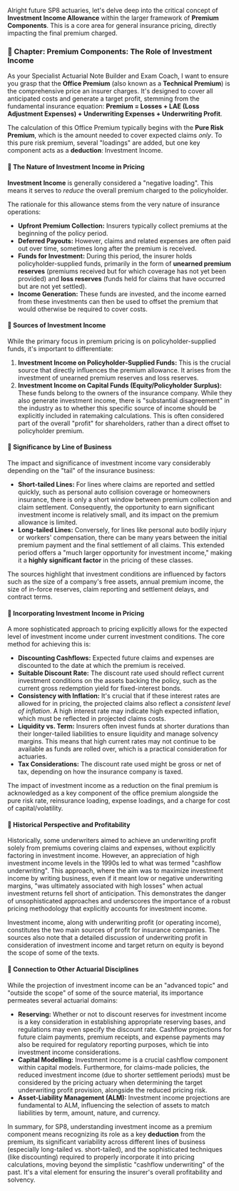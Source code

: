 Alright future SP8 actuaries, let's delve deep into the critical concept of **Investment Income Allowance** within the larger framework of **Premium Components**. This is a core area for general insurance pricing, directly impacting the final premium charged.

### **📗 Chapter: Premium Components: The Role of Investment Income**

As your Specialist Actuarial Note Builder and Exam Coach, I want to ensure you grasp that the **Office Premium** (also known as a **Technical Premium**) is the comprehensive price an insurer charges. It's designed to cover all anticipated costs and generate a target profit, stemming from the fundamental insurance equation: **Premium \= Losses \+ LAE (Loss Adjustment Expenses) \+ Underwriting Expenses \+ Underwriting Profit**.

The calculation of this Office Premium typically begins with the **Pure Risk Premium**, which is the amount needed to cover expected claims *only*. To this pure risk premium, several "loadings" are added, but one key component acts as a **deduction**: Investment Income.

#### **🔹 The Nature of Investment Income in Pricing**

**Investment Income** is generally considered a "negative loading". This means it serves to *reduce* the overall premium charged to the policyholder.

The rationale for this allowance stems from the very nature of insurance operations:

* **Upfront Premium Collection:** Insurers typically collect premiums at the beginning of the policy period.  
* **Deferred Payouts:** However, claims and related expenses are often paid out over time, sometimes long after the premium is received.  
* **Funds for Investment:** During this period, the insurer holds policyholder-supplied funds, primarily in the form of **unearned premium reserves** (premiums received but for which coverage has not yet been provided) and **loss reserves** (funds held for claims that have occurred but are not yet settled).  
* **Income Generation:** These funds are invested, and the income earned from these investments can then be used to offset the premium that would otherwise be required to cover costs.

#### **🔹 Sources of Investment Income**

While the primary focus in premium pricing is on policyholder-supplied funds, it's important to differentiate:

1. **Investment Income on Policyholder-Supplied Funds:** This is the crucial source that directly influences the premium allowance. It arises from the investment of unearned premium reserves and loss reserves.  
2. **Investment Income on Capital Funds (Equity/Policyholder Surplus):** These funds belong to the owners of the insurance company. While they also generate investment income, there is "substantial disagreement" in the industry as to whether this specific source of income should be explicitly included in ratemaking calculations. This is often considered part of the overall "profit" for shareholders, rather than a direct offset to policyholder premium.

#### **🔹 Significance by Line of Business**

The impact and significance of investment income vary considerably depending on the "tail" of the insurance business:

* **Short-tailed Lines:** For lines where claims are reported and settled quickly, such as personal auto collision coverage or homeowners insurance, there is only a short window between premium collection and claim settlement. Consequently, the opportunity to earn significant investment income is relatively small, and its impact on the premium allowance is limited.  
* **Long-tailed Lines:** Conversely, for lines like personal auto bodily injury or workers' compensation, there can be many years between the initial premium payment and the final settlement of all claims. This extended period offers a "much larger opportunity for investment income," making it a **highly significant factor** in the pricing of these classes.

The sources highlight that investment conditions are influenced by factors such as the size of a company's free assets, annual premium income, the size of in-force reserves, claim reporting and settlement delays, and contract terms.

#### **🔹 Incorporating Investment Income in Pricing**

A more sophisticated approach to pricing explicitly allows for the expected level of investment income under current investment conditions. The core method for achieving this is:

* **Discounting Cashflows:** Expected future claims and expenses are discounted to the date at which the premium is received.  
* **Suitable Discount Rate:** The discount rate used should reflect current investment conditions on the assets backing the policy, such as the current gross redemption yield for fixed-interest bonds.  
* **Consistency with Inflation:** It's crucial that if these interest rates are allowed for in pricing, the projected claims also reflect a *consistent level of inflation*. A high interest rate may indicate high expected inflation, which must be reflected in projected claims costs.  
* **Liquidity vs. Term:** Insurers often invest funds at shorter durations than their longer-tailed liabilities to ensure liquidity and manage solvency margins. This means that high current rates may not continue to be available as funds are rolled over, which is a practical consideration for actuaries.  
* **Tax Considerations:** The discount rate used might be gross or net of tax, depending on how the insurance company is taxed.

The impact of investment income as a reduction on the final premium is acknowledged as a key component of the office premium alongside the pure risk rate, reinsurance loading, expense loadings, and a charge for cost of capital/volatility.

#### **🔹 Historical Perspective and Profitability**

Historically, some underwriters aimed to achieve an underwriting profit solely from premiums covering claims and expenses, without explicitly factoring in investment income. However, an appreciation of high investment income levels in the 1990s led to what was termed "cashflow underwriting". This approach, where the aim was to maximize investment income by writing business, even if it meant low or negative underwriting margins, "was ultimately associated with high losses" when actual investment returns fell short of anticipation. This demonstrates the danger of unsophisticated approaches and underscores the importance of a robust pricing methodology that explicitly accounts for investment income.

Investment income, along with underwriting profit (or operating income), constitutes the two main sources of profit for insurance companies. The sources also note that a detailed discussion of underwriting profit in consideration of investment income and target return on equity is beyond the scope of some of the texts.

#### **🔹 Connection to Other Actuarial Disciplines**

While the projection of investment income can be an "advanced topic" and "outside the scope" of some of the source material, its importance permeates several actuarial domains:

* **Reserving:** Whether or not to discount reserves for investment income is a key consideration in establishing appropriate reserving bases, and regulations may even specify the discount rate. Cashflow projections for future claim payments, premium receipts, and expense payments may also be required for regulatory reporting purposes, which tie into investment income considerations.  
* **Capital Modelling:** Investment income is a crucial cashflow component within capital models. Furthermore, for claims-made policies, the reduced investment income (due to shorter settlement periods) must be considered by the pricing actuary when determining the target underwriting profit provision, alongside the reduced pricing risk.  
* **Asset-Liability Management (ALM):** Investment income projections are fundamental to ALM, influencing the selection of assets to match liabilities by term, amount, nature, and currency.

In summary, for SP8, understanding investment income as a premium component means recognizing its role as a key **deduction** from the premium, its significant variability across different lines of business (especially long-tailed vs. short-tailed), and the sophisticated techniques (like discounting) required to properly incorporate it into pricing calculations, moving beyond the simplistic "cashflow underwriting" of the past. It's a vital element for ensuring the insurer's overall profitability and solvency.

